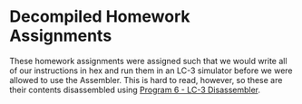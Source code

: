 # Decompiled Homework Assignments
These homework assignments were assigned such that we would write all of our instructions in hex and run them in an LC-3 simulator before we were allowed to use the Assembler. This is hard to read, however, so these are their contents disassembled using [Program 6 - LC-3 Disassembler](https://github.com/HunterKing/CS2450/tree/master/Assignments/Program%206%20-%20LC-3%20Disassembler).
